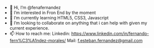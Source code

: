 - 👋 Hi, I’m @fenafernandez
- 👀 I’m interested in Fron End by the moment
- 🌱 I’m currently learning HTML5, CSS3, Javascript
- 💞️ I’m looking to collaborate on anything that i can help with given my current experience.
- 📫 How to reach me:
        Linkedin: https://www.linkedin.com/in/fernando-fern%C3%A1ndez-morales/
        Mail: f.esteban.fernandez@gmail.com

<!---
fenafernandez/fenafernandez is a ✨ special ✨ repository because its `README.md` (this file) appears on your GitHub profile.
You can click the Preview link to take a look at your changes.
--->
